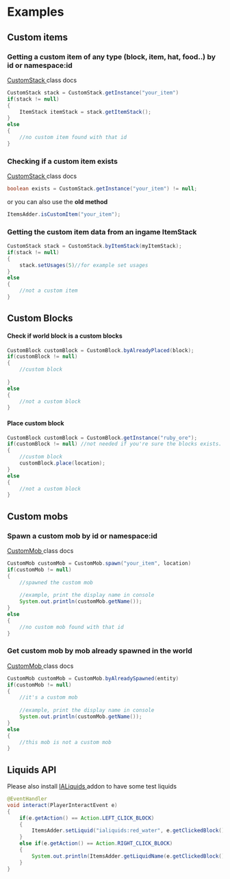 # Examples

## Custom items

### Getting a custom item of any type \(block, item, hat, food..\) by id or namespace:id

[CustomStack ](https://github.com/LoneDev6/API-ItemsAdder/blob/master/src/main/java/dev/lone/itemsadder/api/CustomStack.java)class docs

```java
CustomStack stack = CustomStack.getInstance("your_item")
if(stack != null)
{
    ItemStack itemStack = stack.getItemStack();
}
else
{
    //no custom item found with that id
}
```

### Checking if a custom item exists

[CustomStack ](https://github.com/LoneDev6/API-ItemsAdder/blob/master/src/main/java/dev/lone/itemsadder/api/CustomStack.java)class docs

```java
boolean exists = CustomStack.getInstance("your_item") != null;
```

or you can also use the **old method**

```java
ItemsAdder.isCustomItem("your_item");
```

### Getting the custom item data from an ingame ItemStack

```java
CustomStack stack = CustomStack.byItemStack(myItemStack);
if(stack != null)
{
    stack.setUsages(5)//for example set usages
}
else
{
    //not a custom item
}
```

## Custom Blocks

#### Check if world block is a custom blocks

```java
CustomBlock customBlock = CustomBlock.byAlreadyPlaced(block);
if(customBlock != null)
{
    //custom block
    
}
else
{
    //not a custom block
}
```

#### Place custom block

```java
CustomBlock customBlock = CustomBlock.getInstance("ruby_ore");
if(customBlock != null) //not needed if you're sure the blocks exists.
{
    //custom block
    customBlock.place(location);
}
else
{
    //not a custom block
}
```

## Custom mobs

### Spawn a custom mob by id or namespace:id

[CustomMob ](https://github.com/LoneDev6/API-ItemsAdder/blob/master/src/main/java/dev/lone/itemsadder/api/CustomMob.java)class docs

```java
CustomMob customMob = CustomMob.spawn("your_item", location)
if(customMob != null)
{
    //spawned the custom mob
    
    //example, print the display name in console
    System.out.println(customMob.getName());
}
else
{
    //no custom mob found with that id
}
```

### Get custom mob by mob already spawned in the world

[CustomMob ](https://github.com/LoneDev6/API-ItemsAdder/blob/master/src/main/java/dev/lone/itemsadder/api/CustomMob.java)class docs

```java
CustomMob customMob = CustomMob.byAlreadySpawned(entity)
if(customMob != null)
{
    //it's a custom mob
    
    //example, print the display name in console
    System.out.println(customMob.getName());
}
else
{
    //this mob is not a custom mob
}
```

## Liquids API

Please also install [IALiquids ](https://www.spigotmc.org/resources/84386)addon to have some test liquids

```java
@EventHandler
void interact(PlayerInteractEvent e)
{
    if(e.getAction() == Action.LEFT_CLICK_BLOCK)
    {
        ItemsAdder.setLiquid("ialiquids:red_water", e.getClickedBlock().getLocation());
    }
    else if(e.getAction() == Action.RIGHT_CLICK_BLOCK)
    {
        System.out.println(ItemsAdder.getLiquidName(e.getClickedBlock().getRelative(e.getBlockFace()).getLocation()));
    }
}
```

